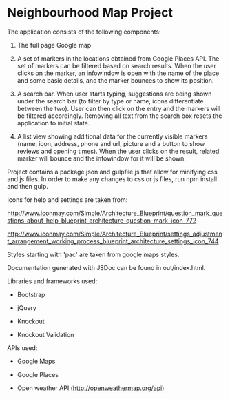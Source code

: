 Neighbourhood Map Project
==========================

The application consists of the following components:

1. The full page Google map

2. A set of markers in the locations obtained from Google Places API. The set of markers can be filtered based on search results. When the user clicks on the marker, an infowindow is open with the name of the place and some basic details, and the marker bounces to show its position.

3. A search bar. When user starts typing, suggestions are being shown under the search bar (to filter by type or name, icons differentiate between the two). User can then click on the entry and the markers will be filtered accordingly. Removing all text from the search box resets the application to initial state.

4. A list view showing additional data for the currently visible markers (name, icon, address, phone and url, picture and a button to show reviews and opening times). When the user clicks on the result, related marker will bounce and the infowindow for it will be shown.


Project contains a package.json and gulpfile.js that allow for minifying css and js files. In order to make any changes to css or js files, run npm install and then gulp.


Icons for help and settings are taken from:

http://www.iconmay.com/Simple/Architecture_Blueprint/question_mark_questions_about_help_blueprint_architecture_question_mark_icon_772

http://www.iconmay.com/Simple/Architecture_Blueprint/settings_adjustment_arrangement_working_process_blueprint_architecture_settings_icon_744


Styles starting with 'pac' are taken from google maps styles.


Documentation generated with JSDoc can be found in out/index.html.


Libraries and frameworks used:

- Bootstrap

- jQuery

- Knockout

- Knockout Validation


APIs used:

- Google Maps

- Google Places

- Open weather API (http://openweathermap.org/api)
